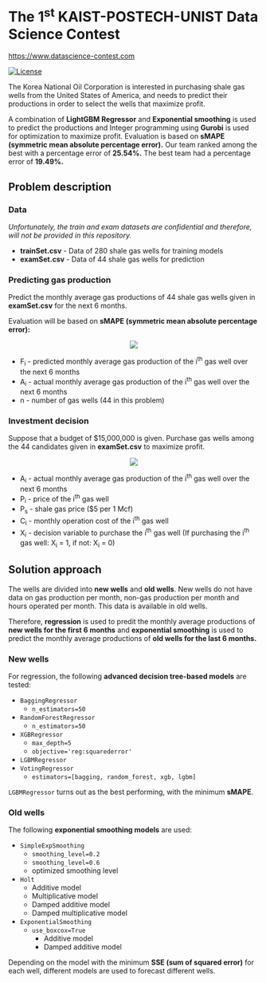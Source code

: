 # The 1<sup>st</sup> KAIST-POSTECH-UNIST Data Science Contest
https://www.datascience-contest.com

<p align="left">
    <a href="https://github.com/georgemuriithi/KAIST-POSTECH-UNIST-data-science-contest/blob/main/LICENSE">
        <img alt="License" src="https://img.shields.io/github/license/georgemuriithi/KAIST-POSTECH-UNIST-data-science-contest.svg?color=blue&cachedrop">
    </a>
</p>

The Korea National Oil Corporation is interested in purchasing shale gas wells from the United States of America, and needs to predict their productions in order to select the wells that maximize profit.

A combination of **LightGBM Regressor** and **Exponential smoothing** is used to predict the productions and Integer programming using **Gurobi** is used for optimization to maximize profit. Evaluation is based on **sMAPE (symmetric mean absolute percentage error).** Our team ranked among the best with a percentage error of **25.54%.** The best team had a percentage error of **19.49%.**

## Problem description
### Data

*Unfortunately, the train and exam datasets are confidential and therefore, will not be provided in this repository.*

- **trainSet.csv** - Data of 280 shale gas wells for training models
- **examSet.csv** - Data of 44 shale gas wells for prediction

### Predicting gas production
Predict the monthly average gas productions of 44 shale gas wells given in **examSet.csv** for the next 6 months.

Evaluation will be based on **sMAPE (symmetric mean absolute percentage error):**

<p align="center">
  <img src="https://user-images.githubusercontent.com/21691211/148675936-b3f0def1-44fa-4d76-a9b4-05bc79049fca.png">
</p>

- F<sub>i</sub> - predicted monthly average gas production of the i<sup>th</sup> gas well over the next 6 months
- A<sub>i</sub> - actual monthly average gas production of the i<sup>th</sup> gas well over the next 6 months
- n - number of gas wells (44 in this problem)

### Investment decision
Suppose that a budget of $15,000,000 is given. Purchase gas wells among the 44 candidates given in **examSet.csv** to maximize profit.

<p align="center">
  <img src="https://user-images.githubusercontent.com/21691211/148675948-b08621d8-68cf-4fa3-82a5-467c3b973347.png">
</p>

- A<sub>i</sub> - actual monthly average gas production of the i<sup>th</sup> gas well over the next 6 months
- P<sub>i</sub> - price of the i<sup>th</sup> gas well
- P<sub>s</sub> - shale gas price ($5 per 1 Mcf)
- C<sub>i</sub> - monthly operation cost of the i<sup>th</sup> gas well
- X<sub>i</sub> - decision variable to purchase the i<sup>th</sup> gas well (If purchasing the i<sup>th</sup> gas well: X<sub>i</sub> = 1, if not: X<sub>i</sub> = 0)

## Solution approach
The wells are divided into **new wells** and **old wells**. New wells do not have data on gas production per month, non-gas production per month and hours operated per month. This data is available in old wells.

Therefore, **regression** is used to predit the monthly average productions of **new wells for the first 6 months** and **exponential smoothing** is used to predict the monthly average productions of **old wells for the last 6 months.**

### New wells
For regression, the following **advanced decision tree-based models** are tested:

- `BaggingRegressor`
  - `n_estimators=50`
- `RandomForestRegressor`
  - `n_estimators=50`
- `XGBRegressor`
  - `max_depth=5`
  - `objective='reg:squarederror'`
- `LGBMRegressor`
- `VotingRegressor`
  - `estimators=[bagging, random_forest, xgb, lgbm]`

`LGBMRegressor` turns out as the best performing, with the minimum **sMAPE**.

### Old wells
The following **exponential smoothing models** are used:

- `SimpleExpSmoothing`
  - `smoothing_level=0.2`
  - `smoothing_level=0.6`
  - optimized smoothing level
- `Holt`
  - Additive model
  - Multiplicative model
  - Damped additive model
  - Damped multiplicative model
- `ExponentialSmoothing`
  - `use_boxcox=True`
    - Additive model
    - Damped additive model

Depending on the model with the minimum **SSE (sum of squared error)** for each well, different models are used to forecast different wells.
